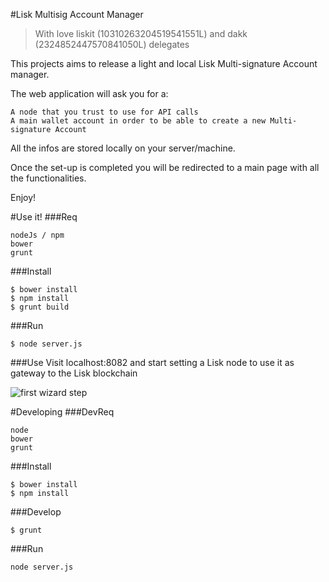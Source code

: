 #Lisk Multisig Account Manager
> With love liskit (10310263204519541551L) and dakk (2324852447570841050L) delegates

This projects aims to release a light and local Lisk Multi-signature Account manager.

The web application will ask you for a:

    A node that you trust to use for API calls
    A main wallet account in order to be able to create a new Multi-signature Account
    
All the infos are stored locally on your server/machine.
 
Once the set-up is completed you will be redirected to a main page with all the functionalities.

Enjoy!

#Use it!
###Req

    nodeJs / npm
    bower
    grunt
    
###Install

    $ bower install
    $ npm install
    $ grunt build
    
###Run

    $ node server.js
    
###Use
Visit localhost:8082 and start setting a Lisk node to use it as gateway to the Lisk blockchain

![first wizard step](http://i66.tinypic.com/264iddk.jpg)

#Developing
###DevReq

	node
	bower
	grunt

###Install

	$ bower install
	$ npm install

###Develop

	$ grunt
	
###Run

``` node server.js ```
